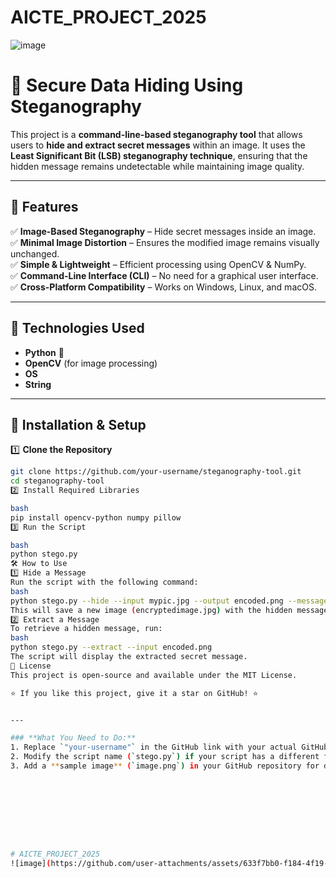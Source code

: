 


# AICTE_PROJECT_2025
![image](https://github.com/user-attachments/assets/633f7bb0-f184-4f19-a4d4-935a440568ec)

# 🔐 Secure Data Hiding Using Steganography

This project is a **command-line-based steganography tool** that allows users to **hide and extract secret messages** within an image. It uses the **Least Significant Bit (LSB) steganography technique**, ensuring that the hidden message remains undetectable while maintaining image quality.

---

## 📌 Features

✅ **Image-Based Steganography** – Hide secret messages inside an image.  
✅ **Minimal Image Distortion** – Ensures the modified image remains visually unchanged.  
✅ **Simple & Lightweight** – Efficient processing using OpenCV & NumPy.  
✅ **Command-Line Interface (CLI)** – No need for a graphical user interface.  
✅ **Cross-Platform Compatibility** – Works on Windows, Linux, and macOS.  

---

## 📂 Technologies Used

- **Python** 🐍  
- **OpenCV** (for image processing)  
- **OS**   
- **String** 

---

## 🚀 Installation & Setup

1️⃣ **Clone the Repository**  
```bash
git clone https://github.com/your-username/steganography-tool.git
cd steganography-tool
2️⃣ Install Required Libraries

bash
pip install opencv-python numpy pillow
3️⃣ Run the Script

bash
python stego.py
🛠️ How to Use
1️⃣ Hide a Message
Run the script with the following command:
bash
python stego.py --hide --input mypic.jpg --output encoded.png --message "Your secret message"
This will save a new image (encryptedimage.jpg) with the hidden message inside.
2️⃣ Extract a Message
To retrieve a hidden message, run:
bash
python stego.py --extract --input encoded.png
The script will display the extracted secret message.
📜 License
This project is open-source and available under the MIT License.

⭐ If you like this project, give it a star on GitHub! ⭐


---

### **What You Need to Do:**  
1. Replace `"your-username"` in the GitHub link with your actual GitHub username.  
2. Modify the script name (`stego.py`) if your script has a different filename.  
3. Add a **sample image** (`image.png`) in your GitHub repository for demonstration.  









# AICTE_PROJECT_2025
![image](https://github.com/user-attachments/assets/633f7bb0-f184-4f19-a4d4-935a440568ec)
